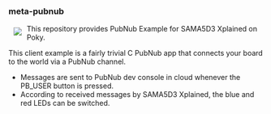 ### meta-pubnub
<a href="http://www.atmel.com"><img src="http://www.atmel.com/Images/atmel.png" align="left" hspace="10" vspace="6"></a>

This repository provides PubNub Example for SAMA5D3 Xplained on Poky.


This client example is a fairly trivial C PubNub app that connects your board to the world via a PubNub channel.
  * Messages are sent to PubNub dev console in cloud whenever the PB_USER button is pressed.
  * According to received messages by SAMA5D3 Xplained, the blue and red LEDs can be switched.

